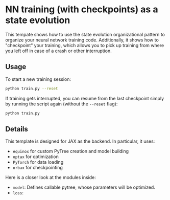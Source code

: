 # NN training (with checkpoints) as a state evolution

This tempate shows how to use the state evolution organizational pattern to organize your neural network training code. Additionally, it shows how to "checkpoint" your training, which allows you to pick up training from where you left off in case of a crash or other interruption. 

## Usage

To start a new training session:
```bash
python train.py --reset
```
If training gets interrupted, you can resume from the last checkpoint simply by running the script again (without the `--reset` flag):
```bash
python train.py
```

## Details

This template is designed for JAX as the backend. In particular, it uses:
- `equinox` for custom PyTree creation and model building
- `optax` for optimization
- `PyTorch` for data loading
- `orbax` for checkpointing

Here is a closer look at the modules inside:

- `model`: Defines callable pytree, whose parameters will be optimized.
- `loss`: 